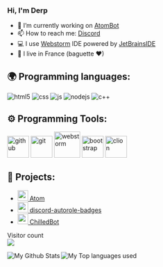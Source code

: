 ### Hi, I'm Derp




- 🔭 I’m currently working on [AtomBot](https://github.com/Derpinou/AtomBot)
- 📫 How to reach me: [Discord](https://discord.gg/j9WzjnA)
- 💻 I use [Webstorm](https://www.jetbrains.com/fr-fr/webstorm/) IDE powered by [JetBrainsIDE](https://www.jetbrains.com/fr-fr/)
- 🥖 I live in France (baguette ❤)


## 🌍 Programming languages:
<p>
  <img alt="html5" src="https://img.shields.io/badge/-HTML5-E34F26?style=flat-square&logo=html5&logoColor=white" />
  <img alt="css" src="https://img.shields.io/badge/-CSS-00A6FF?style=flat-square&logo=css3&logoColor=white" />
  <img alt="js" src="https://img.shields.io/badge/-Javascript-FFEE00?style=flat-square&logo=javascript&logoColor=black" />
  <img alt="nodejs" src="https://img.shields.io/badge/-NodeJS-43853D?style=flat-square&logo=Node.js&logoColor=white" />
  <img alt="c++" src="https://img.shields.io/badge/-C++-21B500?style=flat-square&logo=C++&logoColor=white" />
  
</p>

## ⚙️ Programming Tools:
<p>
  <img alt="github" width="50px" src="https://raw.githubusercontent.com/coderjojo/coderjojo/master/img/github.svg"/>
    <img alt="git" width="50px" src="https://upload.wikimedia.org/wikipedia/commons/thumb/3/3f/Git_icon.svg/97px-Git_icon.svg.png"/ >
  <img alt="webstorm" width="60px" src="https://cdn.freebiesupply.com/logos/thumbs/2x/webstorm-icon-logo.png"/>
    <img alt="bootstrap" width="50px" src="https://img.icons8.com/color/452/bootstrap.png"/>
    <img alt="clion" width="50px" src="https://cdn.worldvectorlogo.com/logos/clion-1.svg"/>
</p>
  





## 🚩 Projects:
- [<img src="https://images.discordapp.net/avatars/683956301919027222/21accfeb46803203546b4fd7205ed68f.png?size=512" width="24"/> Atom](https://atom-bot.me)
- [<img src="https://upload.wikimedia.org/wikipedia/commons/thumb/d/db/Npm-logo.svg/540px-Npm-logo.svg.png" width="24"/> discord-autorole-badges](https://github.com/Derpinou/discord-autorole-badges)
- [<img src="https://images.discordapp.net/avatars/634818840542445580/eabd1fc9d9165714ad6662e7e6b35705.png?size=512" width="24"/> ChilledBot](https://top.gg/bot/634818840542445580)



<p align="left"> 
  Visitor count<br>
  <img src="https://profile-counter.glitch.me/Derpinou/count.svg" />
</p>

<img align="left" alt="My Github Stats" src="https://github-readme-stats.vercel.app/api?username=Derpinou&show_icons=true&hide_border=true" />
<img align="left" alt="My Top languages used" src="https://github-readme-stats.vercel.app/api/top-langs?username=derpinou&show_icons=true&theme=tokyonight&layout=compact" />
